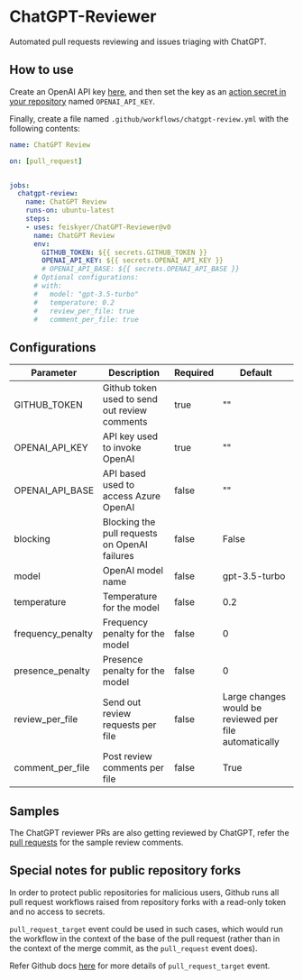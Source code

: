 # ChatGPT-Reviewer

Automated pull requests reviewing and issues triaging with ChatGPT.

## How to use

Create an OpenAI API key [here](https://platform.openai.com/account/api-keys), and then set the key as an [action secret in your repository](https://docs.github.com/en/actions/security-guides/encrypted-secrets#creating-encrypted-secrets-for-a-repository) named `OPENAI_API_KEY`.

Finally, create a file named `.github/workflows/chatgpt-review.yml` with the following contents:

```yaml
name: ChatGPT Review

on: [pull_request]


jobs:
  chatgpt-review:
    name: ChatGPT Review
    runs-on: ubuntu-latest
    steps:
    - uses: feiskyer/ChatGPT-Reviewer@v0
      name: ChatGPT Review
      env:
        GITHUB_TOKEN: ${{ secrets.GITHUB_TOKEN }}
        OPENAI_API_KEY: ${{ secrets.OPENAI_API_KEY }}
        # OPENAI_API_BASE: ${{ secrets.OPENAI_API_BASE }}
      # Optional configurations:
      # with:
      #   model: "gpt-3.5-turbo"
      #   temperature: 0.2
      #   review_per_file: true
      #   comment_per_file: true
```

## Configurations

|Parameter|Description|Required|Default|
|---------|-----------|--------|-------|
|GITHUB_TOKEN|Github token used to send out review comments|true|""|
|OPENAI_API_KEY|API key used to invoke OpenAI|true|""|
|OPENAI_API_BASE|API based used to access Azure OpenAI|false|""|
|blocking|Blocking the pull requests on OpenAI failures|false|False|
|model|OpenAI model name|false|gpt-3.5-turbo|
|temperature|Temperature for the model|false|0.2|
|frequency_penalty|Frequency penalty for the model|false|0|
|presence_penalty|Presence penalty for the model|false|0|
|review_per_file|Send out review requests per file|false|Large changes would be reviewed per file automatically|
|comment_per_file|Post review comments per file|false|True

## Samples

The ChatGPT reviewer PRs are also getting reviewed by ChatGPT, refer the [pull requests](https://github.com/feiskyer/ChatGPT-Reviewer/pulls?q=is%3Apr) for the sample review comments.

## Special notes for public repository forks

In order to protect public repositories for malicious users, Github runs all pull request workflows raised from repository forks with a read-only token and no access to secrets.

`pull_request_target` event could be used in such cases, which would run the workflow in the context of the base of the pull request (rather than in the context of the merge commit, as the `pull_request` event does).

Refer Github docs [here](https://docs.github.com/en/github-ae@latest/actions/using-workflows/events-that-trigger-workflows#pull_request_target) for more details of `pull_request_target` event.
